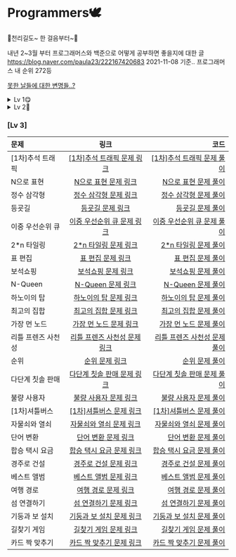# Programmers🕊


🦅천리길도~ 한 걸음부터~🐌


내년 2~3월 부터 프로그래머스와 백준으로 어떻게 공부하면 좋을지에 대한 글 
https://blog.naver.com/paula23/222167420683
2021-11-08 기준.. 프로그래머스 내 순위 272등

</p>

[못한 날들에 대한 변명들..?](https://github.com/Eunno-An/Programmers/blob/main/%EB%AA%BB%ED%95%9C%20%EB%82%A0%EB%93%A4...!)

<details>
<summary>Lv 1😋</summary>
<div markdown="1">

### [Lv 1]
|문제|링크|코드| 
|:---|:---:|---:| 
|체육복|[체육복 문제 링크](https://programmers.co.kr/learn/courses/30/lessons/42862)|[체육복 문제 풀이](https://github.com/Eunno-An/Programmers/blob/main/Lv1/%EC%B2%B4%EC%9C%A1%EB%B3%B5.cpp)| 
|완주하지 못한 선수|[완주하지 못한 선수 문제 링크](https://programmers.co.kr/learn/courses/30/lessons/42576)|[완주하지 못한 선수 문제 풀이](https://github.com/Eunno-An/Programmers/blob/main/Lv1/%EC%99%84%EC%A3%BC%ED%95%98%EC%A7%80%20%EB%AA%BB%ED%95%9C%20%EC%84%A0%EC%88%98.cpp)|
|크레인 인형뽑기 게임|[크레인 인형뽑기 게임 문제 링크](https://programmers.co.kr/learn/courses/30/lessons/64061)|[크레인 인형뽑기 게임 문제 풀이](https://github.com/Eunno-An/Programmers/blob/main/Lv1/%ED%81%AC%EB%A0%88%EC%9D%B8%20%EC%9D%B8%ED%98%95%EB%BD%91%EA%B8%B0%20%EA%B2%8C%EC%9E%84.cpp)| 
|내적|[내적 문제 링크](https://programmers.co.kr/learn/courses/30/lessons/70128?language=cpp)|[체육복 문제 풀이](https://github.com/Eunno-An/Programmers/blob/main/Lv1/%EB%82%B4%EC%A0%81.cpp)| 
|모의고사|[모의고사 문제 링크](https://programmers.co.kr/learn/courses/30/lessons/42840)|[모의고사 문제 풀이](https://github.com/Eunno-An/Programmers/blob/main/Lv1/%EB%AA%A8%EC%9D%98%EA%B3%A0%EC%82%AC.cpp)| 
|폰켓몬|[폰켓몬 문제 링크](https://programmers.co.kr/learn/courses/30/lessons/1845)|[폰켓몬 문제 풀이](https://github.com/Eunno-An/Programmers/blob/main/Lv1/%ED%8F%B0%EC%BC%93%EB%AA%AC.cpp)| 
|소수 만들기|[소수 만들기 문제 링크](https://programmers.co.kr/learn/courses/30/lessons/12977)|[소수 만들기 문제 풀이](https://github.com/Eunno-An/Programmers/blob/main/Lv1/%EC%86%8C%EC%88%98%20%EB%A7%8C%EB%93%A4%EA%B8%B0.cpp)| 
|로또의 최고 순위와 최저 순위|[로또의 최고 순위와 최저 순위 문제 링크](https://programmers.co.kr/learn/courses/30/lessons/77484)|[로또의 최고 순위와 최저 순위 문제 풀이](https://github.com/Eunno-An/Programmers/blob/main/Lv1/%EB%A1%9C%EB%98%90%EC%9D%98%20%EC%B5%9C%EA%B3%A0%20%EC%88%9C%EC%9C%84%EC%99%80%20%EC%B5%9C%EC%A0%80%20%EC%88%9C%EC%9C%84.cpp)| 
|음양 더하기|[음양 더하기 문제 링크](https://programmers.co.kr/learn/courses/30/lessons/76501)|[음양 더하기 문제 풀이](https://github.com/Eunno-An/Programmers/blob/main/Lv1/%EC%9D%8C%EC%96%91%20%EB%8D%94%ED%95%98%EA%B8%B0.cpp)| 
|신규 아이디 추천|[신규 아이디 추천 문제 링크](https://programmers.co.kr/learn/courses/30/lessons/72410)|[신규 아이디 추천 문제 풀이](https://github.com/Eunno-An/Programmers/blob/main/Lv1/%EC%8B%A0%EA%B7%9C%20%EC%95%84%EC%9D%B4%EB%94%94%20%EC%B6%94%EC%B2%9C.cpp)| 
|K번째 수|[K번째 수 문제 링크](https://programmers.co.kr/learn/courses/30/lessons/42748)|[K번째 수 문제 풀이](https://github.com/Eunno-An/Programmers/blob/main/Lv1/K%EB%B2%88%EC%A7%B8%20%EC%88%98.cpp)| 
|키패드 누르기|[키패드 누르기 문제 링크](https://programmers.co.kr/learn/courses/30/lessons/67256)|[키패드 누르기 문제 풀이](https://github.com/Eunno-An/Programmers/blob/main/Lv1/%ED%82%A4%ED%8C%A8%EB%93%9C%20%EB%88%84%EB%A5%B4%EA%B8%B0.cpp)|
|예산|[예산 문제 링크](https://programmers.co.kr/learn/courses/30/lessons/12982)|[키패드 누르기 문제 풀이](https://github.com/Eunno-An/Programmers/blob/main/Lv1/%EC%98%88%EC%82%B0.cpp)|
|약수의 개수와 덧셈|[약수의 개수와 덧셈 문제 링크](https://programmers.co.kr/learn/courses/30/lessons/77884?language=cpp)|[약수의 개수와 덧셈 문제 풀이](https://github.com/Eunno-An/Programmers/blob/main/Lv1/%EC%95%BD%EC%88%98%EC%9D%98%20%EA%B0%9C%EC%88%98%EC%99%80%20%EB%8D%A7%EC%85%88.cpp)|
|3진법 뒤집기|[3진법 뒤집기 문제 링크](https://programmers.co.kr/learn/courses/30/lessons/68935)|[3진법 뒤집기 문제 풀이](https://github.com/Eunno-An/Programmers/blob/main/Lv1/3%EC%A7%84%EB%B2%95%20%EB%92%A4%EC%A7%91%EA%B8%B0.cpp)|
|실패율|[실패율 문제 링크](https://programmers.co.kr/learn/courses/30/lessons/42889)|[실패율 문제 풀이](https://github.com/Eunno-An/Programmers/blob/main/Lv1/%EC%8B%A4%ED%8C%A8%EC%9C%A8.cpp)|
|두 개 뽑아서 더하기|[두 개 뽑아서 더하기 문제 링크](https://programmers.co.kr/learn/courses/30/lessons/68644?language=cpp)|[두 개 뽑아서 더하기 문제 풀이](https://github.com/Eunno-An/Programmers/blob/main/Lv1/%EB%91%90%20%EA%B0%9C%20%EB%BD%91%EC%95%84%EC%84%9C%20%EB%8D%94%ED%95%98%EA%B8%B0.cpp)|
|가운데 글자 가져오기|[가운데 글자 가져오기 문제 링크](https://programmers.co.kr/learn/courses/30/lessons/12903)|[가운데 글자 가져오기 문제 풀이](https://github.com/Eunno-An/Programmers/blob/main/Lv1/%EA%B0%80%EC%9A%B4%EB%8D%B0%20%EA%B8%80%EC%9E%90%20%EA%B0%80%EC%A0%B8%EC%98%A4%EA%B8%B0.cpp)|
|다트 게임|[다트 게임 문제 링크](https://programmers.co.kr/learn/courses/30/lessons/17682)|[다트 게임 문제 풀이](https://github.com/Eunno-An/Programmers/blob/main/Lv1/%EB%8B%A4%ED%8A%B8%20%EA%B2%8C%EC%9E%84.cpp)|
|같은 숫자는 싫어|[같은 숫자는 싫어 문제 링크](https://programmers.co.kr/learn/courses/30/lessons/12906)|[같은 숫자는 싫어 문제 풀이](https://github.com/Eunno-An/Programmers/blob/main/Lv1/%EA%B0%99%EC%9D%80%20%EC%88%AB%EC%9E%90%EB%8A%94%20%EC%8B%AB%EC%96%B4.cpp)|
|나누어 떨어지는 숫자 배열|[나누어 떨어지는 숫자 배열 문제 링크](https://programmers.co.kr/learn/courses/30/lessons/12910)|[나누어 떨어지는 숫자 배열 문제 풀이](https://github.com/Eunno-An/Programmers/blob/main/Lv1/%EB%82%98%EB%88%84%EC%96%B4%20%EB%96%A8%EC%96%B4%EC%A7%80%EB%8A%94%20%EC%88%AB%EC%9E%90%20%EB%B0%B0%EC%97%B4.cpp)|
|두 정수 사이의 합|[두 정수 사이의 합 문제 링크](https://programmers.co.kr/learn/courses/30/lessons/12912)|[두 정수 사이의 합 문제 풀이](https://github.com/Eunno-An/Programmers/blob/main/Lv1/%EB%91%90%20%EC%A0%95%EC%88%98%20%EC%82%AC%EC%9D%B4%EC%9D%98%20%ED%95%A9.cpp)|
|문자열 내 마음대로 정렬하기|[문자열 내 마음대로 정렬하기 문제 링크](https://programmers.co.kr/learn/courses/30/lessons/12915)|[문자열 내 마음대로 정렬하기 문제 풀이](https://github.com/Eunno-An/Programmers/blob/main/Lv1/%EB%AC%B8%EC%9E%90%EC%97%B4%20%EB%82%B4%20%EB%A7%88%EC%9D%8C%EB%8C%80%EB%A1%9C%20%EC%A0%95%EB%A0%AC%ED%95%98%EA%B8%B0.cpp)|
|문자열 내 y와 p의 개수|[문자열 내 y와 p의 개수 문제 링크](https://programmers.co.kr/learn/courses/30/lessons/12916)|[문자열 내 y와 p의 개수 문제 풀이](https://github.com/Eunno-An/Programmers/blob/main/Lv1/%EB%AC%B8%EC%9E%90%EC%97%B4%20%EB%82%B4%20p%EC%99%80%20y%EC%9D%98%20%EA%B0%9C%EC%88%98.cpp)|
|문자열 내림차순으로 정렬하기|[문자열 내림차순으로 정렬하기 문제 링크](https://programmers.co.kr/learn/courses/30/lessons/12917)|[문자열 내림차순으로 정렬하기 문제 풀이](https://github.com/Eunno-An/Programmers/blob/main/Lv1/%EB%AC%B8%EC%9E%90%EC%97%B4%20%EB%82%B4%EB%A6%BC%EC%B0%A8%EC%88%9C%EC%9C%BC%EB%A1%9C%20%EB%B0%B0%EC%B9%98%ED%95%98%EA%B8%B0.cpp)|
|문자열 다루기 기본|[문자열 다루기 기본 문제 링크](https://programmers.co.kr/learn/courses/30/lessons/12918?language=cpp)|[문자열 다루기 기본 문제 풀이](https://github.com/Eunno-An/Programmers/blob/main/Lv1/%EB%AC%B8%EC%9E%90%EC%97%B4%20%EB%8B%A4%EB%A3%A8%EA%B8%B0%20%EA%B8%B0%EB%B3%B8.cpp)|
|서울에서 김서방 찾기|[서울에서 김서방 찾기 문제 링크](https://programmers.co.kr/learn/courses/30/lessons/12919)|[서울에서 김서방 찾기 문제 풀이](https://github.com/Eunno-An/Programmers/blob/main/Lv1/%EC%84%9C%EC%9A%B8%EC%97%90%EC%84%9C%20%EA%B9%80%EC%84%9C%EB%B0%A9%20%EC%B0%BE%EA%B8%B0.cpp)|
|소수 찾기|[소수 찾기 문제 링크](https://programmers.co.kr/learn/courses/30/lessons/12921)|[소수 찾기 문제 풀이](https://github.com/Eunno-An/Programmers/blob/main/Lv1/%EC%86%8C%EC%88%98%20%EC%B0%BE%EA%B8%B0.cpp)|
|시저 암호|[시저 암호 문제 링크](https://programmers.co.kr/learn/courses/30/lessons/12926)|[시저 암호 문제 풀이](https://github.com/Eunno-An/Programmers/tree/main/Lv1)|
|이상한 문자 만들기|[이상한 문자 만들기 문제 링크](https://programmers.co.kr/learn/courses/30/lessons/12930)|[이상한 문자 만들기 문제 풀이](https://github.com/Eunno-An/Programmers/blob/main/Lv1/%EC%9D%B4%EC%83%81%ED%95%9C%20%EB%AC%B8%EC%9E%90%20%EB%A7%8C%EB%93%A4%EA%B8%B0.cpp)|
|제일 작은 수 제거하기|[제일 작은 수 제거하기 문제 링크](https://programmers.co.kr/learn/courses/30/lessons/12935)|[제일 작은 수 제거하기 문제 풀이](https://github.com/Eunno-An/Programmers/blob/main/Lv1/%EC%A0%9C%EC%9D%BC%20%EC%9E%91%EC%9D%80%20%EC%88%98%20%EC%A0%9C%EA%B1%B0%ED%95%98%EA%B8%B0.cpp)|
|짝수와 홀수|[짝수와 홀수 문제 링크](https://programmers.co.kr/learn/courses/30/lessons/12937)|[짝수와 홀수 문제 풀이](https://github.com/Eunno-An/Programmers/blob/main/Lv1/%EC%A7%9D%EC%88%98%EC%99%80%20%ED%99%80%EC%88%98.cpp)|
|최대 공약수와 최소 공배수|[최대 공약수와 최소 공배수 문제 링크](https://programmers.co.kr/learn/courses/30/lessons/12940)|[최대 공약수와 최소 공배수 문제 풀이](https://programmers.co.kr/learn/courses/30/lessons/12940)|
|나머지가 1이 되는 수 찾기|[나머지가 1이 되는 수 찾기 문제 링크](https://programmers.co.kr/learn/courses/30/lessons/87389)|[나머지가 1이 되는 수 찾기 문제 풀이](https://github.com/Eunno-An/Programmers/blob/main/Lv1/나머지가%201이%20되는%20수%20찾기.cpp)|
|나누어 떨어지는 숫자 배열|[나누어 떨어지는 숫자 배열 문제 링크](https://programmers.co.kr/learn/courses/30/lessons/12910)|[나누어 떨어지는 숫자 배열 문제 풀이](https://github.com/Eunno-An/Programmers/blob/main/Lv1/나누어%20떨어지는%20숫자%20배열.cpp)|
  
</div>
</details>

<details>
<summary>Lv 2🙂</summary>
<div markdown="1">

### [Lv 2]
|문제|링크|코드| 
|:---|:---:|---:| 
|캐시|[캐시 문제 링크](https://programmers.co.kr/learn/courses/30/lessons/17680)|[캐시 문제 풀이](https://github.com/Eunno-An/Programmers/blob/main/Lv2/%5B1%EC%B0%A8%5D%20%EC%BA%90%EC%8B%9C.cpp)| 
|짝지어 제거하기|[짝지어 제거하기 문제 링크](https://programmers.co.kr/learn/courses/30/lessons/12973)|[짝지어 제거하기 문제 풀이](https://github.com/Eunno-An/Programmers/blob/main/Lv2/%EC%A7%9D%EC%A7%80%EC%96%B4%20%EC%A0%9C%EA%B1%B0%ED%95%98%EA%B8%B0.cpp)| 
|단체 사진 찍기|[단체 사진 찍기 문제 링크](https://programmers.co.kr/learn/courses/30/lessons/1835)|[단체 사진 찍기 문제 풀이](https://github.com/Eunno-An/Programmers/blob/main/Lv2/%EB%8B%A8%EC%B2%B4%20%EC%82%AC%EC%A7%84%20%EC%B0%8D%EA%B8%B0.cpp)| 
|뉴스 클러스터링|[뉴스 클러스터링 문제 링크](https://programmers.co.kr/learn/courses/30/lessons/17677)|[뉴스 클러스터링 문제 풀이](https://github.com/Eunno-An/Programmers/blob/main/Lv2/%5B1%EC%B0%A8%5D%EB%89%B4%EC%8A%A4%20%ED%81%B4%EB%9F%AC%EC%8A%A4%ED%84%B0%EB%A7%81.cpp)| 
|더 맵게|[더 맵게 문제 링크](https://programmers.co.kr/learn/courses/30/lessons/42626)|[더 맵게 문제 풀이](https://github.com/Eunno-An/Programmers/blob/main/Lv2/%EB%8D%94%20%EB%A7%B5%EA%B2%8C.cpp)| 
|오픈채팅방|[오픈채팅방 문제 링크](https://programmers.co.kr/learn/courses/30/lessons/42888)|[오픈채팅방 문제 풀이](https://github.com/Eunno-An/Programmers/blob/main/Lv2/%EC%98%A4%ED%94%88%EC%B1%84%ED%8C%85%EB%B0%A9.cpp)|
|타겟 넘버|[타겟 넘버 문제 링크](https://programmers.co.kr/learn/courses/30/lessons/43165)|[타겟 넘버 문제 풀이](https://github.com/Eunno-An/Programmers/blob/main/Lv2/%ED%83%80%EA%B2%9F%20%EB%84%98%EB%B2%84.cpp)|
|멀쩡한 사각형|[멀쩡한 사각형 문제 링크](https://programmers.co.kr/learn/courses/30/lessons/62048)|[타겟 넘버 문제 풀이](https://github.com/Eunno-An/Programmers/blob/main/Lv2/%ED%83%80%EA%B2%9F%20%EB%84%98%EB%B2%84.cpp)|
|문자열 압축|[문자열 압축 문제 링크](https://programmers.co.kr/learn/courses/30/lessons/60057)|[문자열 압축 문제 풀이](https://github.com/Eunno-An/Programmers/blob/main/Lv2/%EB%AC%B8%EC%9E%90%EC%97%B4%20%EC%95%95%EC%B6%95.cpp)|
|카카오 프렌즈 컬러링북|[카카오 프렌즈 컬러링북 문제 링크](https://programmers.co.kr/learn/courses/30/lessons/1829)|[카카오 프렌즈 컬러링북 문제 풀이](https://github.com/Eunno-An/Programmers/blob/main/Lv2/%EC%B9%B4%EC%B9%B4%EC%98%A4%ED%94%84%EB%A0%8C%EC%A6%88%20%EC%BB%AC%EB%9F%AC%EB%A7%81%EB%B6%81.cpp)|
|기능 개발|[기능 개발 문제 링크](https://programmers.co.kr/learn/courses/30/lessons/42586)|[기능 개발 문제 풀이](https://github.com/Eunno-An/Programmers/blob/main/Lv2/%EA%B8%B0%EB%8A%A5%20%EA%B0%9C%EB%B0%9C.cpp)|
|게임 맵 최단거리|[게임 맵 최단거리 문제 링크](https://programmers.co.kr/learn/courses/30/lessons/1844)|[게임 맵 최단거리 문제 풀이](https://github.com/Eunno-An/Programmers/blob/main/Lv2/%EA%B2%8C%EC%9E%84%20%EB%A7%B5%20%EC%B5%9C%EB%8B%A8%EA%B1%B0%EB%A6%AC.cpp)|
|수식 최대화|[수식 최대화 문제 링크](https://programmers.co.kr/learn/courses/30/lessons/67257#)|[수식 최대화 문제 풀이](https://github.com/Eunno-An/Programmers/blob/main/Lv2/%E2%98%85%EC%88%98%EC%8B%9D%20%EC%B5%9C%EB%8C%80%ED%99%94.cpp)|
|메뉴 리뉴얼|[메뉴 리뉴얼 문제 링크](https://programmers.co.kr/learn/courses/30/lessons/72411)|[메뉴 리뉴얼 문제 풀이](https://github.com/Eunno-An/Programmers/blob/main/Lv2/%E2%98%85%EB%A9%94%EB%89%B4%20%EB%A6%AC%EB%89%B4%EC%96%BC.cpp)|
|프린터|[프린터 문제 링크](https://programmers.co.kr/learn/courses/30/lessons/42587)|[프린터 문제 풀이](https://github.com/Eunno-An/Programmers/blob/main/Lv2/%ED%94%84%EB%A6%B0%ED%84%B0.cpp)|
|거리두기 확인하기|[거리두기 확인하기 문제 링크](https://programmers.co.kr/learn/courses/30/lessons/81302?language=cpp)|[거리두기 확인하기 문제 풀이](https://github.com/Eunno-An/Programmers/blob/main/Lv2/%EA%B1%B0%EB%A6%AC%EB%91%90%EA%B8%B0%20%ED%99%95%EC%9D%B8%ED%95%98%EA%B8%B0.cpp)|
|괄호 변환|[괄호 변환 문제 링크](https://programmers.co.kr/learn/courses/30/lessons/60058p)|[괄호 변환 문제 풀이](https://github.com/Eunno-An/Programmers/tree/main/Lv2)|
|괄호 회전하기|[괄호 회전하기 문제 링크](https://programmers.co.kr/learn/courses/30/lessons/76502?language=cpp)|[괄호 회전하기 문제 풀이](https://github.com/Eunno-An/Programmers/blob/main/Lv2/%EA%B4%84%ED%98%B8%20%ED%9A%8C%EC%A0%84%ED%95%98%EA%B8%B0.cpp)|
|배달|[배달 문제 링크](https://programmers.co.kr/learn/courses/30/lessons/12978 )|[배달 문제 풀이](https://github.com/Eunno-An/Programmers/blob/main/Lv2/%EB%B0%B0%EB%8B%AC.cpp)|
|큰 수 만들기|[큰 수 만들기 문제 링크](https://programmers.co.kr/learn/courses/30/lessons/42883)|[큰 수 만들기 문제 풀이](https://github.com/Eunno-An/Programmers/blob/main/Lv2/%E2%98%85%ED%81%B0%20%EC%88%98%20%EB%A7%8C%EB%93%A4%EA%B8%B0.cpp)|
|H-index|[H-index 문제 링크](https://programmers.co.kr/learn/courses/30/lessons/42747#)|[H-index 문제 풀이](https://github.com/Eunno-An/Programmers/blob/main/Lv2/H-index.cpp)|
|순위 검색|[순위 검색 문제 링크](https://programmers.co.kr/learn/courses/30/lessons/72412#qna)|[순위 검색 문제 풀이](https://github.com/Eunno-An/Programmers/blob/main/Lv2/%E2%98%85%E2%98%85%EC%88%9C%EC%9C%84%20%EA%B2%80%EC%83%89.cpp)|
|가장 큰 수|[가장 큰 수 문제 링크](https://programmers.co.kr/learn/courses/30/lessons/42746?language=cpp#)|[가장 큰 수 문제 풀이](https://github.com/Eunno-An/Programmers/blob/main/Lv2/%E2%98%85%EA%B0%80%EC%9E%A5%20%ED%81%B0%20%EC%88%98.cpp)|
|영어 끝말잇기|[영어 끝말잇기 문제 링크](https://programmers.co.kr/learn/courses/30/lessons/12981)|[영어 끝말잇기 문제 풀이](https://github.com/Eunno-An/Programmers/tree/main/Lv2)|
|구명보트|[구명보트 문제 링크](https://programmers.co.kr/learn/courses/30/lessons/42885#)|[구명보트 문제 풀이](https://github.com/Eunno-An/Programmers/blob/main/Lv2/%EA%B5%AC%EB%AA%85%EB%B3%B4%ED%8A%B8.cpp)|
|2개 이하로 다른 비트|[2개 이하로 다른 비트 문제 링크](https://programmers.co.kr/learn/courses/30/lessons/77885)|[2개 이하로 다른 비트 문제 풀이](https://github.com/Eunno-An/Programmers/blob/main/Lv2/%E2%98%85%E2%98%852%EA%B0%9C%20%EC%9D%B4%ED%95%98%EB%A1%9C%20%EB%8B%A4%EB%A5%B8%20%EB%B9%84%ED%8A%B8.cpp)|
|프렌즈 4블록|[프렌즈 4블록 문제 링크](https://programmers.co.kr/learn/courses/30/lessons/17679)|[프렌즈 4블록 문제 풀이](https://github.com/Eunno-An/Programmers/blob/main/Lv2/%5B1%EC%B0%A8%5D%ED%94%84%EB%A0%8C%EC%A6%88%204%EB%B8%94%EB%A1%9D.cpp)|
|주식 가격|[주식 가격 문제 링크](https://programmers.co.kr/learn/courses/30/lessons/42584)|[주식 가격 문제 풀이](https://github.com/Eunno-An/Programmers/blob/main/Lv2/%EC%A3%BC%EC%8B%9D%EA%B0%80%EA%B2%A9.cpp)|
|점프와 순간 이동|[점프와 순간 이동 문제 링크](https://programmers.co.kr/learn/courses/30/lessons/12980)|[점프와 순간 이동 문제 풀이](https://github.com/Eunno-An/Programmers/blob/main/Lv2/%EC%A0%90%ED%94%84%EC%99%80%20%EC%88%9C%EA%B0%84%20%EC%9D%B4%EB%8F%99.cpp)|
|이진 변환 반복하기|[이진 변환 반복하기 문제 링크](https://programmers.co.kr/learn/courses/30/lessons/70129)|[이진 변환 반복하기 문제 풀이](https://github.com/Eunno-An/Programmers/blob/main/Lv2/%EC%9D%B4%EC%A7%84%20%EB%B3%80%ED%99%98%20%EB%B0%98%EB%B3%B5%ED%95%98%EA%B8%B0.cpp)|
|스킬 트리|[스킬 트리 문제 링크](https://programmers.co.kr/learn/courses/30/lessons/49993?language=cpp)|[스킬 트리 문제 풀이](https://github.com/Eunno-An/Programmers/blob/main/Lv2/%EC%8A%A4%ED%82%AC%20%ED%8A%B8%EB%A6%AC.cpp)|
|쿼드 압축 후 개수 세기|[쿼드 압축 후 개수 세기 문제 링크](https://programmers.co.kr/learn/courses/30/lessons/68936)|[쿼드 압축 후 개수 세기 문제 풀이](https://github.com/Eunno-An/Programmers/blob/main/Lv2/%EC%BF%BC%EB%93%9C%EC%95%95%EC%B6%95%20%ED%9B%84%20%EA%B0%9C%EC%88%98%20%EC%84%B8%EA%B8%B0.cpp)|
|방문 길이|[방문 길이 문제 링크](https://programmers.co.kr/learn/courses/30/lessons/49994)|[방문 길이 문제 풀이](https://github.com/Eunno-An/Programmers/blob/main/Lv2/%E2%98%85%EB%B0%A9%EB%AC%B8%20%EA%B8%B8%EC%9D%B4.cpp)|
|가장 큰 정사각형|[가장 큰 정사각형 문제 링크](https://programmers.co.kr/learn/courses/30/lessons/12905)|[가장 큰 정사각형 문제 풀이](https://github.com/Eunno-An/Programmers/blob/main/Lv2/%E2%98%85%EA%B0%80%EC%9E%A5%20%ED%81%B0%20%EC%A0%95%EC%82%AC%EA%B0%81%ED%98%95.cpp)|
|[3차]파일명 정렬|[[3차]파일명 정렬 문제 링크](https://programmers.co.kr/learn/courses/30/lessons/17686#)|[[3차]파일명 정렬 문제 풀이](https://github.com/Eunno-An/Programmers/blob/main/Lv2/%E2%98%85%5B3%EC%B0%A8%5D%ED%8C%8C%EC%9D%BC%EB%AA%85%20%EC%A0%95%EB%A0%AC.cpp)|
|[3차]n진수 게임|[[3차]n진수 게임 문제 링크](https://programmers.co.kr/learn/courses/30/lessons/17687)|[[3차]n진수 게임 문제 풀이](https://github.com/Eunno-An/Programmers/blob/main/Lv2/%5B3%EC%B0%A8%5D%20n%EC%A7%84%EC%88%98%20%EA%B2%8C%EC%9E%84.cpp)|
|다음 큰 숫자|[다음 큰 숫자 문제 링크](https://programmers.co.kr/learn/courses/30/lessons/12911)|[다음 큰 숫자 문제 풀이](https://github.com/Eunno-An/Programmers/blob/main/Lv2/%EB%8B%A4%EC%9D%8C%20%ED%81%B0%20%EC%88%AB%EC%9E%90.cpp)|
|땅따먹기|[땅따먹기 문제 링크](https://programmers.co.kr/learn/courses/30/lessons/12913)|[땅따먹기 문제 풀이](https://github.com/Eunno-An/Programmers/blob/main/Lv2/%EB%95%85%EB%94%B0%EB%A8%B9%EA%B8%B0.cpp)|
|JadenCase|[JadenCase 문제 링크](https://programmers.co.kr/learn/courses/30/lessons/12951#)|[JadenCase 문제 풀이](https://github.com/Eunno-An/Programmers/blob/main/Lv2/JadenCase.cpp)|
|소수 찾기|[소수 찾기 문제 링크](https://programmers.co.kr/learn/courses/30/lessons/42839#)|[소수 찾기 문제 풀이](https://github.com/Eunno-An/Programmers/blob/main/Lv2/%EC%86%8C%EC%88%98%20%EC%B0%BE%EA%B8%B0.cpp)|
|조이 스틱|[조이 스틱 문제 링크](https://programmers.co.kr/learn/courses/30/lessons/42860#)|[조이 스틱 문제 풀이](https://github.com/Eunno-An/Programmers/blob/main/Lv2/%E2%98%85%EC%A1%B0%EC%9D%B4%EC%8A%A4%ED%8B%B1.cpp)|
|후보키|[후보키 문제 링크](https://programmers.co.kr/learn/courses/30/lessons/42890)|[후보키 문제 풀이](https://github.com/Eunno-An/Programmers/blob/main/Lv2/%E2%98%85%ED%9B%84%EB%B3%B4%ED%82%A4.cpp)|
|다리를 지나는 트럭|[다리를 지나는 트럭 문제 링크](https://programmers.co.kr/learn/courses/30/lessons/42583)|[다리를 지나는 트럭 문제 풀이](https://github.com/Eunno-An/Programmers/tree/main/Lv2)|
|숫자의 표현|[숫자의 표현 문제 링크](https://programmers.co.kr/learn/courses/30/lessons/12924)|[숫자의 표현 문제 풀이](https://github.com/Eunno-An/Programmers/blob/main/Lv2/%EC%88%AB%EC%9E%90%EC%9D%98%20%ED%91%9C%ED%98%84.cpp)|
|예상 대진표|[예상 대진표 문제 링크](https://programmers.co.kr/learn/courses/30/lessons/12985#)|[예상 대진표 문제 풀이](https://github.com/Eunno-An/Programmers/tree/main/Lv2)|
|n^2배열 자르기|[n^2배열 자르기 문제 링크](https://programmers.co.kr/learn/courses/30/lessons/87390)|[n^2배열 자르기 문제 풀이](https://github.com/Eunno-An/Programmers/blob/main/Lv2/★★n%5E2배열%20자르기.cpp)|

</div>
</details>


### [Lv 3]
|문제|링크|코드| 
|:---|:---:|---:| 
|[1차]추석 트래픽|[[1차]추석 트래픽 문제 링크](https://programmers.co.kr/learn/courses/30/lessons/17676)|[[1차]추석 트래픽 문제 풀이](https://github.com/Eunno-An/Programmers/blob/main/Lv3/%5B1%EC%B0%A8%5D%20%EC%B6%94%EC%84%9D%20%ED%8A%B8%EB%9E%98%ED%94%BD.cpp)|
|N으로 표현|[N으로 표현 문제 링크](https://programmers.co.kr/learn/courses/30/lessons/42895)|[N으로 표현 문제 풀이](https://github.com/Eunno-An/Programmers/blob/main/Lv3/%E2%98%85%E2%98%85N%EC%9C%BC%EB%A1%9C%20%ED%91%9C%ED%98%84.cpp)|
|정수 삼각형|[정수 삼각형 문제 링크](https://programmers.co.kr/learn/courses/30/lessons/43105)|[정수 삼각형 문제 풀이](https://github.com/Eunno-An/Programmers/blob/main/Lv3/%E2%98%85%EC%A0%95%EC%88%98%20%EC%82%BC%EA%B0%81%ED%98%95.cpp)|
|등굣길|[등굣길 문제 링크](https://programmers.co.kr/learn/courses/30/lessons/42898)|[등굣길 문제 풀이](https://github.com/Eunno-An/Programmers/blob/main/Lv3/%E2%98%85%EB%93%B1%EA%B5%A3%EA%B8%B8.cpp)|
|이중 우선순위 큐|[이중 우선순위 큐 문제 링크](https://programmers.co.kr/learn/courses/30/lessons/42628#)|[이중 우선순위 큐 문제 풀이](https://github.com/Eunno-An/Programmers/blob/main/Lv3/%E2%98%85%EC%9D%B4%EC%A4%91%20%EC%9A%B0%EC%84%A0%EC%88%9C%EC%9C%84%20%ED%81%90.cpp)|
|2*n 타일링|[2*n 타일링 문제 링크](https://programmers.co.kr/learn/courses/30/lessons/12900)|[2*n 타일링 문제 풀이](https://github.com/Eunno-An/Programmers/blob/main/Lv3/%E2%98%852*n%20%ED%83%80%EC%9D%BC%EB%A7%81.cpp)|
|표 편집|[표 편집 문제 링크](https://programmers.co.kr/learn/courses/30/lessons/81303)|[표 편집 문제 풀이](https://github.com/Eunno-An/Programmers/blob/main/Lv3/%E2%98%85%E2%98%85%E2%98%85%ED%91%9C%20%ED%8E%B8%EC%A7%91.cpp)|
|보석쇼핑|[보석쇼핑 문제 링크](https://programmers.co.kr/learn/courses/30/lessons/67258)|[보석쇼핑 문제 풀이](https://github.com/Eunno-An/Programmers/blob/main/Lv3/%E2%98%85%E2%98%85%EB%B3%B4%EC%84%9D%20%EC%87%BC%ED%95%91.cpp)|
|N-Queen|[N-Queen 문제 링크](https://programmers.co.kr/learn/courses/30/lessons/12952)|[N-Queen 문제 풀이](https://github.com/Eunno-An/Programmers/blob/main/Lv3/N-Queen.cpp)|
|하노이의 탑|[하노이의 탑 문제 링크](https://programmers.co.kr/learn/courses/30/lessons/12946#)|[하노이의 탑 문제 풀이](https://github.com/Eunno-An/Programmers/blob/main/Lv3/★하노이의%20탑.cpp)|
|최고의 집합|[최고의 집합 문제 링크](https://programmers.co.kr/learn/courses/30/lessons/12938#)|[최고의 집합 문제 풀이](https://github.com/Eunno-An/Programmers/blob/main/Lv3/%E2%98%85%EC%B5%9C%EA%B3%A0%EC%9D%98%20%EC%A7%91%ED%95%A9.cpp)|
|가장 먼 노드|[가장 먼 노드 문제 링크](https://programmers.co.kr/learn/courses/30/lessons/49189)|[가장 먼 노드 문제 풀이](https://github.com/Eunno-An/Programmers/blob/main/Lv3/%E2%98%85%EA%B0%80%EC%9E%A5%20%EB%A8%BC%20%EB%85%B8%EB%93%9C.cpp)|
|리틀 프렌즈 사천성|[리틀 프렌즈 사천성 문제 링크](https://programmers.co.kr/learn/courses/30/lessons/1836)|[리틀 프렌즈 사천성 문제 풀이](https://github.com/Eunno-An/Programmers/blob/main/Lv3/★★★리틀프렌즈사천성.cpp)|
|순위|[순위 문제 링크](https://programmers.co.kr/learn/courses/30/lessons/49191)|[순위 문제 풀이](https://github.com/Eunno-An/Programmers/blob/main/Lv3/★순위.cpp)|
|다단계 칫솔 판매|[다단계 칫솔 판매 문제 링크](https://programmers.co.kr/learn/courses/30/lessons/77486)|[다단계 칫솔 판매 문제 풀이](https://github.com/Eunno-An/Programmers/blob/main/Lv3/다단계%20칫솔%20판매.cpp)|
|불량 사용자|[불량 사용자 문제 링크](https://programmers.co.kr/learn/courses/30/lessons/64064)|[불량 사용자 문제 풀이](https://github.com/Eunno-An/Programmers/blob/main/Lv3/%E2%98%85%EB%B6%88%EB%9F%89%EC%82%AC%EC%9A%A9%EC%9E%90.cpp)|
|[1차]셔틀버스|[[1차]셔틀버스 문제 링크](https://programmers.co.kr/learn/courses/30/lessons/17678)|[[1차]셔틀버스 문제 풀이](https://github.com/Eunno-An/Programmers/blob/main/Lv3/★★★%5B1차%5D%20셔틀버스.cpp)|
|자물쇠와 열쇠|[자물쇠와 열쇠 문제 링크](https://programmers.co.kr/learn/courses/30/lessons/60059)|[자물쇠와 열쇠 문제 풀이](https://github.com/Eunno-An/Programmers/blob/main/Lv3/★자물쇠와%20열쇠.cpp)|
|단어 변환|[단어 변환 문제 링크](https://programmers.co.kr/learn/courses/30/lessons/43163)|[단어 변환 문제 풀이](https://github.com/Eunno-An/Programmers/blob/main/Lv3/★단어%20변환.cpp)|
|합승 택시 요금|[합승 택시 요금 문제 링크](https://programmers.co.kr/learn/courses/30/lessons/72413#qna)|[합승 택시 요금 문제 풀이](https://github.com/Eunno-An/Programmers/blob/main/Lv3/★★★합승택시요금.cpp)|
|경주로 건설|[경주로 건설 문제 링크](https://programmers.co.kr/learn/courses/30/lessons/67259#qna)|[경주로 건설 문제 풀이](https://github.com/Eunno-An/Programmers/blob/main/Lv3/★★★경주로%20건설.cpp)|
|베스트 앨범|[베스트 앨범 문제 링크](https://programmers.co.kr/learn/courses/30/lessons/42579)|[베스트 앨범 문제 풀이](https://github.com/Eunno-An/Programmers/blob/main/Lv3/베스트%20앨범.cpp)|
|여행 경로|[여행 경로 문제 링크](https://programmers.co.kr/learn/courses/30/lessons/43164#qna)|[여행 경로 문제 풀이](https://github.com/Eunno-An/Programmers/blob/main/Lv3/여행경로.cpp)|
|섬 연결하기|[섬 연결하기 문제 링크](https://programmers.co.kr/learn/courses/30/lessons/42861)|[섬 연결하기 문제 풀이](https://github.com/Eunno-An/Programmers/blob/main/Lv3/★섬%20연결하기.cpp)|
|기둥과 보 설치|[기둥과 보 설치 문제 링크](https://programmers.co.kr/learn/courses/30/lessons/60061)|[기둥과 보 설치 문제 풀이](https://github.com/Eunno-An/Programmers/blob/main/Lv3/★★★★기둥과%20보%20설치.cpp)|
|길찾기 게임|[길찾기 게임 문제 링크](https://programmers.co.kr/learn/courses/30/lessons/42892)|[길찾기 게임 문제 풀이](https://github.com/Eunno-An/Programmers/blob/main/Lv3/★★길%20찾기%20게임.cpp)|
|카드 짝 맞추기|[카드 짝 맞추기 문제 링크](https://programmers.co.kr/learn/courses/30/lessons/72415)|[카드 짝 맞추기 문제 풀이](https://github.com/Eunno-An/Programmers/blob/main/Lv3/★★★★카드%20짝%20맞추기.cpp)|
